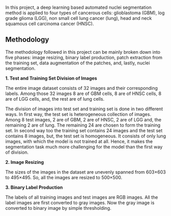 In this project, a deep learning based automated nuclei segmentation method is applied to four types of cancerous cells:
glioblastoma (GBM), log grade glioma (LGG), non small cell lung cancer (lung), head and neck squamous cell carcinoma cancer (HNSC).

## Methodology

The methodology followed in this project can be mainly broken down into five phases:
image resizing, binary label production, patch extraction from the training set, data augmentation of the patches, and, lastly, nuclei segmentation.

**1. Test and Training Set Division of Images**

The entire image dataset consists of 32 images and their corresponding labels. Among those 32 images 8 are of GBM cells, 8 are of HNSC cells, 8 are of LGG cells, and, the rest are of lung cells. 

The division of images into test set and training set is done in two different ways. In first way, the test set is heterogeneous collection of images. Among 8 test images, 2 are of GBM, 2 are of HNSC, 2 are of LGG and, the remaining 2 are of lung. The remaining 24 are chosen to form the training set. In second way too the training set contains 24 images and the test set contains 8 images, but, the test set is homogeneous. It consists of only lung images, with which the model is not trained at all. Hence, it makes the segmentation task much more challenging for the model than the first way of division.

**2. Image Resizing**

The sizes of the images in the dataset are unevenly spanned from 603×603 to 495×495. So, all the images are resized to 500×500.

**3. Binary Label Production**

The labels of all training images and test images are RGB images. All the label images are first converted to gray images. Now the gray image is converted to binary image by simple thresholding.





